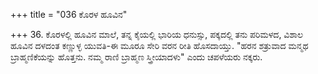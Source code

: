 +++
title = "036 ಕೊರಳ ಹೂವಿನ"

+++
36. ಕೊರಳಲ್ಲಿ ಹೂವಿನ ಮಾಲೆ, ತನ್ನ ಕೈಯಲ್ಲಿ ಭಾರಿಯ ಧನುಸ್ಸು, ಪಕ್ಕದಲ್ಲಿ ತನು ಪರಿಮಳದ, ವಿಶಾಲ ಹೂವಿನ ದಳದಂತ ಕಣ್ಣುಳ್ಳ ಯುವತಿ-ಈ ಮೂರೂ ಸೇರಿ ವರನ ರೀತಿ ಹೊಸದಾಯ್ತು. "ಹರನ ಶತ್ರುವಾದ ಮನ್ಮಥ ಬ್ರಾಹ್ಮಣಿಕೆಯನ್ನು ಹೊತ್ತನು. ನಮ್ಮ ರಾಣಿ ಬ್ರಾಹ್ಮಣ ಸ್ತ್ರೀಯಾದಳು" ಎಂದು ಚಪಳೆಯರು ನಕ್ಕರು.